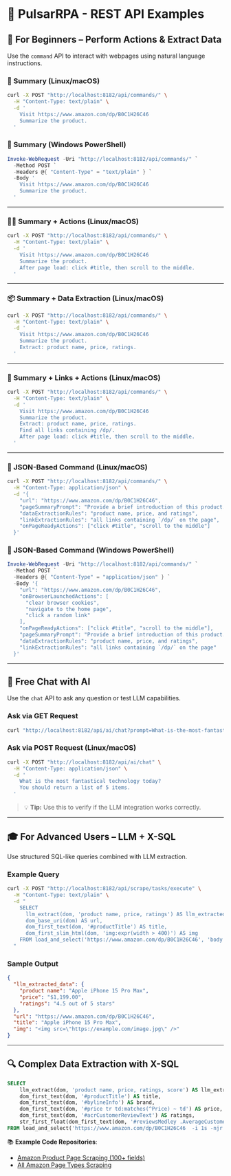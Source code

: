 # 🤖 PulsarRPA - REST API Examples

## 💬 For Beginners – Perform Actions & Extract Data

Use the `command` API to interact with webpages using natural language instructions.

### 🧾 Summary (Linux/macOS)

```bash
curl -X POST "http://localhost:8182/api/commands/" \
  -H "Content-Type: text/plain" \
  -d '
    Visit https://www.amazon.com/dp/B0C1H26C46
    Summarize the product.
  '
```


### 🧾 Summary (Windows PowerShell)

```powershell
Invoke-WebRequest -Uri "http://localhost:8182/api/commands/" `
  -Method POST `
  -Headers @{ "Content-Type" = "text/plain" } `
  -Body '
    Visit https://www.amazon.com/dp/B0C1H26C46
    Summarize the product.
  '
```


---

### 🧑‍🎨 Summary + Actions (Linux/macOS)

```bash
curl -X POST "http://localhost:8182/api/commands/" \
  -H "Content-Type: text/plain" \
  -d '
    Visit https://www.amazon.com/dp/B0C1H26C46
    Summarize the product.
    After page load: click #title, then scroll to the middle.
  '
```


---

### 📦 Summary + Data Extraction (Linux/macOS)

```bash
curl -X POST "http://localhost:8182/api/commands/" \
  -H "Content-Type: text/plain" \
  -d '
    Visit https://www.amazon.com/dp/B0C1H26C46
    Summarize the product.
    Extract: product name, price, ratings.
  '
```


---

### 🔗 Summary + Links + Actions (Linux/macOS)

```bash
curl -X POST "http://localhost:8182/api/commands/" \
  -H "Content-Type: text/plain" \
  -d '
    Visit https://www.amazon.com/dp/B0C1H26C46
    Summarize the product.
    Extract: product name, price, ratings.
    Find all links containing /dp/.
    After page load: click #title, then scroll to the middle.
  '
```


---

### 📄 JSON-Based Command (Linux/macOS)

```bash
curl -X POST "http://localhost:8182/api/commands/" \
  -H "Content-Type: application/json" \
  -d '{
    "url": "https://www.amazon.com/dp/B0C1H26C46",
    "pageSummaryPrompt": "Provide a brief introduction of this product.",
    "dataExtractionRules": "product name, price, and ratings",
    "linkExtractionRules": "all links containing `/dp/` on the page",
    "onPageReadyActions": ["click #title", "scroll to the middle"]
  }'
```


### 📄 JSON-Based Command (Windows PowerShell)

```powershell
Invoke-WebRequest -Uri "http://localhost:8182/api/commands/" `
  -Method POST `
  -Headers @{ "Content-Type" = "application/json" } `
  -Body '{
    "url": "https://www.amazon.com/dp/B0C1H26C46",
    "onBrowserLaunchedActions": [
      "clear browser cookies",
      "navigate to the home page",
      "click a random link"
    ],
    "onPageReadyActions": ["click #title", "scroll to the middle"],
    "pageSummaryPrompt": "Provide a brief introduction of this product.",
    "dataExtractionRules": "product name, price, and ratings",
    "linkExtractionRules": "all links containing `/dp/` on the page"
  }'
```


---

## 🧠 Free Chat with AI

Use the `chat` API to ask any question or test LLM capabilities.

### Ask via GET Request

```bash
curl "http://localhost:8182/api/ai/chat?prompt=What-is-the-most-fantastical-technology-today"
```


### Ask via POST Request (Linux/macOS)

```bash
curl -X POST "http://localhost:8182/api/ai/chat" \
  -H "Content-Type: application/json" \
  -d '
    What is the most fantastical technology today?
    You should return a list of 5 items.
  '
```


> 💡 **Tip:** Use this to verify if the LLM integration works correctly.

---

## 🎓 For Advanced Users – LLM + X-SQL

Use structured SQL-like queries combined with LLM extraction.

### Example Query

```bash
curl -X POST "http://localhost:8182/api/scrape/tasks/execute" \
  -H "Content-Type: text/plain" \
  -d "
    SELECT
      llm_extract(dom, 'product name, price, ratings') AS llm_extracted_data,
      dom_base_uri(dom) AS url,
      dom_first_text(dom, '#productTitle') AS title,
      dom_first_slim_html(dom, 'img:expr(width > 400)') AS img
    FROM load_and_select('https://www.amazon.com/dp/B0C1H26C46', 'body');
  "
```


### Sample Output

```json
{
  "llm_extracted_data": {
    "product name": "Apple iPhone 15 Pro Max",
    "price": "$1,199.00",
    "ratings": "4.5 out of 5 stars"
  },
  "url": "https://www.amazon.com/dp/B0C1H26C46",
  "title": "Apple iPhone 15 Pro Max",
  "img": "<img src=\"https://example.com/image.jpg\" />"
}
```


---

## 🔍 Complex Data Extraction with X-SQL

```sql
SELECT
    llm_extract(dom, 'product name, price, ratings, score') AS llm_extracted_data,
    dom_first_text(dom, '#productTitle') AS title,
    dom_first_text(dom, '#bylineInfo') AS brand,
    dom_first_text(dom, '#price tr td:matches(^Price) ~ td') AS price,
    dom_first_text(dom, '#acrCustomerReviewText') AS ratings,
    str_first_float(dom_first_text(dom, '#reviewsMedley .AverageCustomerReviews span:contains(out of)'), 0.0) AS score
FROM load_and_select('https://www.amazon.com/dp/B0C1H26C46  -i 1s -njr 3', 'body');
```


📚 **Example Code Repositories**:
* [Amazon Product Page Scraping (100+ fields)](https://github.com/platonai/exotic-amazon/tree/main/src/main/resources/sites/amazon/crawl/parse/sql/crawl)
* [All Amazon Page Types Scraping](https://github.com/platonai/exotic-amazon/tree/main/src/main/resources/sites/amazon/crawl/parse/sql/crawl)
